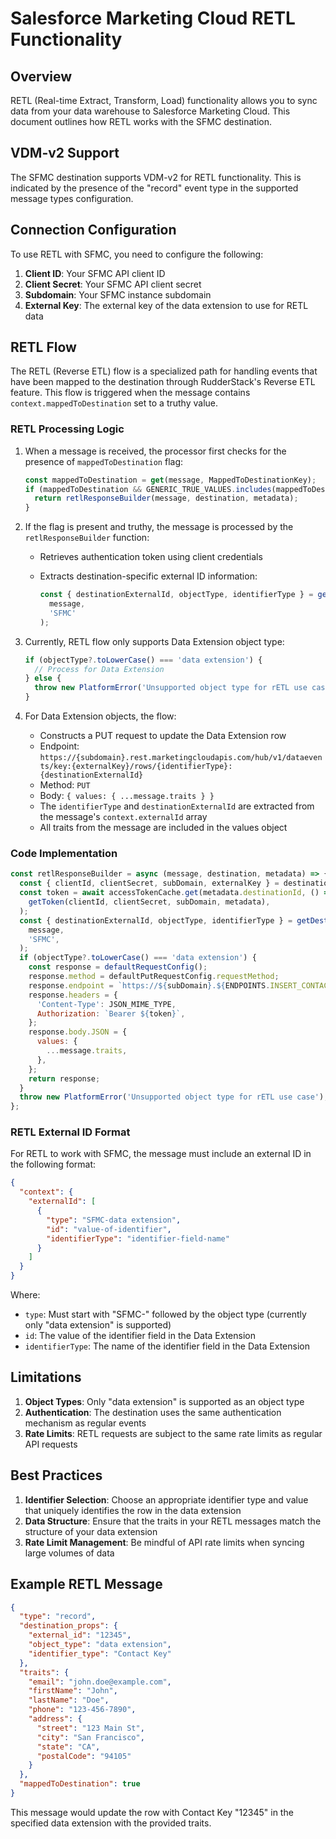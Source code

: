 # Salesforce Marketing Cloud RETL Functionality

## Overview

RETL (Real-time Extract, Transform, Load) functionality allows you to sync data from your data warehouse to Salesforce Marketing Cloud. This document outlines how RETL works with the SFMC destination.

## VDM-v2 Support

The SFMC destination supports VDM-v2 for RETL functionality. This is indicated by the presence of the "record" event type in the supported message types configuration.

## Connection Configuration

To use RETL with SFMC, you need to configure the following:

1. **Client ID**: Your SFMC API client ID
2. **Client Secret**: Your SFMC API client secret
3. **Subdomain**: Your SFMC instance subdomain
4. **External Key**: The external key of the data extension to use for RETL data

## RETL Flow

The RETL (Reverse ETL) flow is a specialized path for handling events that have been mapped to the destination through RudderStack's Reverse ETL feature. This flow is triggered when the message contains `context.mappedToDestination` set to a truthy value.

### RETL Processing Logic

1. When a message is received, the processor first checks for the presence of `mappedToDestination` flag:

    ```javascript
    const mappedToDestination = get(message, MappedToDestinationKey);
    if (mappedToDestination && GENERIC_TRUE_VALUES.includes(mappedToDestination?.toString())) {
      return retlResponseBuilder(message, destination, metadata);
    }
    ```

2. If the flag is present and truthy, the message is processed by the `retlResponseBuilder` function:
   - Retrieves authentication token using client credentials
   - Extracts destination-specific external ID information:

      ```javascript
      const { destinationExternalId, objectType, identifierType } = getDestinationExternalIDInfoForRetl(
        message,
        'SFMC'
      );
      ```

3. Currently, RETL flow only supports Data Extension object type:

    ```javascript
    if (objectType?.toLowerCase() === 'data extension') {
      // Process for Data Extension
    } else {
      throw new PlatformError('Unsupported object type for rETL use case');
    }
    ```

4. For Data Extension objects, the flow:
   - Constructs a PUT request to update the Data Extension row
   - Endpoint: `https://{subdomain}.rest.marketingcloudapis.com/hub/v1/dataevents/key:{externalKey}/rows/{identifierType}:{destinationExternalId}`
   - Method: `PUT`
   - Body: `{ values: { ...message.traits } }`
   - The `identifierType` and `destinationExternalId` are extracted from the message's `context.externalId` array
   - All traits from the message are included in the values object

### Code Implementation

```javascript
const retlResponseBuilder = async (message, destination, metadata) => {
  const { clientId, clientSecret, subDomain, externalKey } = destination.Config;
  const token = await accessTokenCache.get(metadata.destinationId, () =>
    getToken(clientId, clientSecret, subDomain, metadata),
  );
  const { destinationExternalId, objectType, identifierType } = getDestinationExternalIDInfoForRetl(
    message,
    'SFMC',
  );
  if (objectType?.toLowerCase() === 'data extension') {
    const response = defaultRequestConfig();
    response.method = defaultPutRequestConfig.requestMethod;
    response.endpoint = `https://${subDomain}.${ENDPOINTS.INSERT_CONTACTS}${externalKey}/rows/${identifierType}:${destinationExternalId}`;
    response.headers = {
      'Content-Type': JSON_MIME_TYPE,
      Authorization: `Bearer ${token}`,
    };
    response.body.JSON = {
      values: {
        ...message.traits,
      },
    };
    return response;
  }
  throw new PlatformError('Unsupported object type for rETL use case');
};
```

### RETL External ID Format

For RETL to work with SFMC, the message must include an external ID in the following format:

```json
{
  "context": {
    "externalId": [
      {
        "type": "SFMC-data extension",
        "id": "value-of-identifier",
        "identifierType": "identifier-field-name"
      }
    ]
  }
}
```

Where:

- `type`: Must start with "SFMC-" followed by the object type (currently only "data extension" is supported)
- `id`: The value of the identifier field in the Data Extension
- `identifierType`: The name of the identifier field in the Data Extension

## Limitations

1. **Object Types**: Only "data extension" is supported as an object type
2. **Authentication**: The destination uses the same authentication mechanism as regular events
3. **Rate Limits**: RETL requests are subject to the same rate limits as regular API requests

## Best Practices

1. **Identifier Selection**: Choose an appropriate identifier type and value that uniquely identifies the row in the data extension
2. **Data Structure**: Ensure that the traits in your RETL messages match the structure of your data extension
3. **Rate Limit Management**: Be mindful of API rate limits when syncing large volumes of data

## Example RETL Message

```json
{
  "type": "record",
  "destination_props": {
    "external_id": "12345",
    "object_type": "data extension",
    "identifier_type": "Contact Key"
  },
  "traits": {
    "email": "john.doe@example.com",
    "firstName": "John",
    "lastName": "Doe",
    "phone": "123-456-7890",
    "address": {
      "street": "123 Main St",
      "city": "San Francisco",
      "state": "CA",
      "postalCode": "94105"
    }
  },
  "mappedToDestination": true
}
```

This message would update the row with Contact Key "12345" in the specified data extension with the provided traits.
